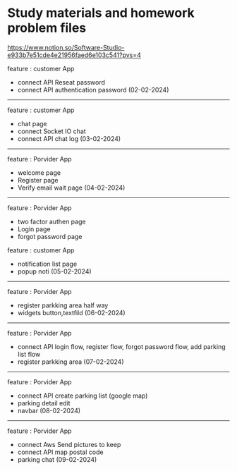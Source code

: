 # Study materials and homework problem files
https://www.notion.so/Software-Studio-e933b7e51cde4e21956faed6e103c541?pvs=4

feature : customer App
- connect API Reseat password
- connect API authentication password
(02-02-2024)
--------------------------------------------
feature : customer App
- chat page
- connect Socket IO chat
- connect API chat log
(03-02-2024)
--------------------------------------------
feature : Porvider App
- welcome page
- Register page
- Verify email wait page
(04-02-2024)
--------------------------------------------
feature : Porvider App
- two factor authen page
- Login page
- forgot password page

feature : customer App
- notification list page
- popup noti 
(05-02-2024)
--------------------------------------------
feature : Porvider App
- register parkking area half way
- widgets button,textfild
(06-02-2024)
--------------------------------------------
feature : Porvider App
- connect API login flow, register flow, forgot password flow, add parking list flow
- register parkking area
(07-02-2024)
--------------------------------------------
feature : Porvider App
- connect API  create parking list (google map)
- parking detail edit
- navbar 
(08-02-2024)
--------------------------------------------
feature : Porvider App
- connect Aws Send pictures to keep
- connect API map postal code
- parking chat
(09-02-2024)
